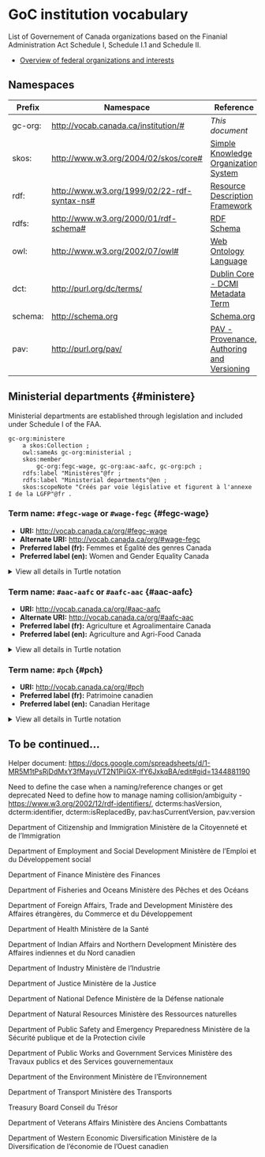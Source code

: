 # GoC institution vocabulary

List of Governement of Canada organizations based on the Finanial Administration Act Schedule I, Schedule I.1 and Schedule II.

* [Overview of federal organizations and interests](https://www.canada.ca/en/treasury-board-secretariat/services/reporting-government-spending/inventory-government-organizations/overview-institutional-forms-definitions.html)

## Namespaces

|Prefix|Namespace|Reference|
|------|---------|---------|
|gc-org:|http://vocab.canada.ca/institution/#|*This document*|
|skos:|http://www.w3.org/2004/02/skos/core#|[Simple Knowledge Organization System](https://www.w3.org/TR/skos-reference/)|
|rdf:|http://www.w3.org/1999/02/22-rdf-syntax-ns#|[Resource Description Framework](https://www.w3.org/TR/rdf11-primer/)|
|rdfs:|http://www.w3.org/2000/01/rdf-schema#|[RDF Schema](https://www.w3.org/TR/2014/REC-rdf-schema-20140225/)|
|owl:|http://www.w3.org/2002/07/owl#|[Web Ontology Language](https://www.w3.org/TR/owl2-overview/)|
|dct:|http://purl.org/dc/terms/|[Dublin Core - DCMI Metadata Term](http://www.dublincore.org/specifications/dublin-core/dcmi-terms/)
|schema:|http://schema.org|[Schema.org](https://schema.org/)
|pav:|http://purl.org/pav/|[PAV - Provenance, Authoring and Versioning](https://pav-ontology.github.io/pav/)

## Ministerial departments {#ministere}

Ministerial departments are established through legislation and included under Schedule I of the FAA.


```
gc-org:ministere
	a skos:Collection ;
	owl:sameAs gc-org:ministerial ;
	skos:member
		gc-org:fegc-wage, gc-org:aac-aafc, gc-org:pch ;
	rdfs:label "Ministères"@fr ;
	rdfs:label "Ministerial departments"@en ;
	skos:scopeNote "Créés par voie législative et figurent à l'annexe I de la LGFP"@fr .
```



### Term name: ```#fegc-wage``` or ```#wage-fegc``` {#fegc-wage}

* **URI:** http://vocab.canada.ca/org/#fegc-wage
* **Alternate URI:** http://vocab.canada.ca/org/#wage-fegc
* **Preferred label (fr):** Femmes et Égalité des genres Canada
* **Preferred label (en):** Women and Gender Equality Canada

<details>
<summary>View all details in Turtle notation</summary>

<pre><code>
gc-org:fegc-wage
	a skos:Concept ;
	owl:sameAs gc-org:wage-fegc ;
	dct:identifier http://vocab.canada.ca/org/his.html#1 ;
	rdfs:label "Ministère des Femmes et de l’Égalité des genres"@fr ;
	rdfs:label "Department for Women and Gender Equality"@en ;
	skos:prefLabel "Femmes et Égalité des genres Canada"@fr ;
	skos:prefLabel "Women and Gender Equality Canada"@en ;
	foaf:homepage "https://cfc-swc.gc.ca" .

</code></pre>

</details>



### Term name: ```#aac-aafc``` or ```#aafc-aac``` {#aac-aafc}

* **URI:** http://vocab.canada.ca/org/#aac-aafc
* **Alternate URI:** http://vocab.canada.ca/org/#aafc-aac
* **Preferred label (fr):** Agriculture et Agroalimentaire Canada
* **Preferred label (en):** Agriculture and Agri-Food Canada

<details>
<summary>View all details in Turtle notation</summary>

<pre><code>
gc-org:aac-aafc
	a skos:Concept ;
	owl:sameAs gc-org:aafc-aac ;
	dct:identifier http://vocab.canada.ca/org/his.html#2 ;
	rdfs:label "Ministère de l’Agriculture et de l’Agroalimentaire"@fr ;
	rdfs:label "Department of Agriculture and Agri-Food"@en ;
	skos:prefLabel "Agriculture et Agroalimentaire Canada"@fr ;
	skos:prefLabel "Agriculture and Agri-Food Canada"@en .
</code></pre>

</details>


### Term name: ```#pch``` {#pch}

* **URI:** http://vocab.canada.ca/org/#pch
* **Preferred label (fr):** Patrimoine canadien
* **Preferred label (en):** Canadian Heritage

<details>
<summary>View all details in Turtle notation</summary>

<pre><code>
gc-org:pch
	a skos:Concept, schema:GovernmentOrganization ;
	pav:hasCurrentVersion http://vocab.canada.ca/org/his/#3 ;
	rdfs:label "Ministère du Patrimoine canadien"@fr ;
	rdfs:label "Department of Canadian Heritage"@en ;
	skos:prefLabel "Patrimoine canadien"@fr ;
	skos:prefLabel "Canadian Heritage"@en ;
	skos:altLabel "pch" ;
	pav:version "1.0.0" .
</code></pre>

</details>


## To be continued...

Helper document: https://docs.google.com/spreadsheets/d/1-MR5M1tPsRjDdMxY3fMayuVT2N1PiiGX-lfY6JxkqBA/edit#gid=1344881190

Need to define the case when a naming/reference changes or get deprecated
Need to define how to manage naming collision/ambiguity - https://www.w3.org/2002/12/rdf-identifiers/, dcterms:hasVersion, dcterm:identifier, dcterm:isReplacedBy, pav:hasCurrentVersion, pav:version

Department of Citizenship and Immigration
Ministère de la Citoyenneté et de l’Immigration

Department of Employment and Social Development
Ministère de l’Emploi et du Développement social

Department of Finance
Ministère des Finances

Department of Fisheries and Oceans
Ministère des Pêches et des Océans

Department of Foreign Affairs, Trade and Development
Ministère des Affaires étrangères, du Commerce et du Développement

Department of Health
Ministère de la Santé

Department of Indian Affairs and Northern Development
Ministère des Affaires indiennes et du Nord canadien

Department of Industry
Ministère de l’Industrie

Department of Justice
Ministère de la Justice

Department of National Defence
Ministère de la Défense nationale

Department of Natural Resources
Ministère des Ressources naturelles

Department of Public Safety and Emergency Preparedness
Ministère de la Sécurité publique et de la Protection civile

Department of Public Works and Government Services
Ministère des Travaux publics et des Services gouvernementaux

Department of the Environment
Ministère de l’Environnement

Department of Transport
Ministère des Transports

Treasury Board
Conseil du Trésor

Department of Veterans Affairs
Ministère des Anciens Combattants

Department of Western Economic Diversification
Ministère de la Diversification de l’économie de l’Ouest canadien
